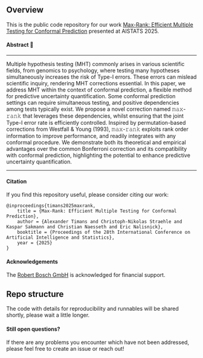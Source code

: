 ## Overview

This is the public code repository for our work
[Max-Rank: Efficient Multiple Testing for Conformal Prediction](https://arxiv.org/abs/2311.10900) presented at AISTATS 2025.


#### Abstract :memo:
---

Multiple hypothesis testing (MHT) commonly arises in various scientific fields, from genomics to psychology, where testing many hypotheses simultaneously increases the risk of Type-I errors. These errors can mislead scientific inquiry, rendering MHT corrections essential. In this paper, we address MHT within the context of conformal prediction, a flexible method for predictive uncertainty quantification. Some conformal prediction settings can require simultaneous testing, and positive dependencies among tests typically exist. We propose a novel correction named 𝚖𝚊𝚡-𝚛𝚊𝚗𝚔 that leverages these dependencies, whilst ensuring that the joint Type-I error rate is efficiently controlled. Inspired by permutation-based corrections from Westfall & Young (1993), 𝚖𝚊𝚡-𝚛𝚊𝚗𝚔 exploits rank order information to improve performance, and readily integrates with any conformal procedure. We demonstrate both its theoretical and empirical advantages over the common Bonferroni correction and its compatibility with conformal prediction, highlighting the potential to enhance predictive uncertainty quantification.

---

#### Citation
If you find this repository useful, please consider citing our work:

```
@inproceedings{timans2025maxrank,
    title = {Max-Rank: Efficient Multiple Testing for Conformal Prediction}, 
    author = {Alexander Timans and Christoph-Nikolas Straehle and Kaspar Sakmann and Christian Naesseth and Eric Nalisnick},
    booktitle = {Proceedings of the 28th International Conference on Artificial Intelligence and Statistics},
    year = {2025}
}
```

#### Acknowledgements
The [Robert Bosch GmbH](https://www.bosch.com) is acknowledged for financial support.

## Repo structure
The code with details for reproducibility and runnables will be shared shortly, please wait a little longer.

#### Still open questions?

If there are any problems you encounter which have not been addressed, please feel free to create an issue or reach out! 
